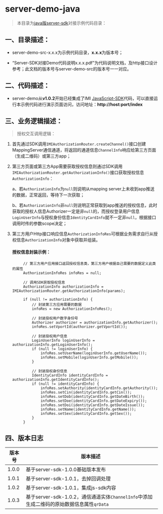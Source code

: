 # server-demo-java

> 本目录为[java版server-sdk](https://github.com/imiapp/imi-sdk/tree/master/Server-SDK/Java/Server)对接示例代码目录：

## 一、目录描述：

- server-demo-src-x.x.x为示例代码目录，**x.x.x**为版本号；

- “Server-SDK对接Demo代码说明x.x.x.pdf”为代码说明文档，及http接口设计参考；此文档的版本号与server-demo-src的版本号一一对应。

## 二、代码描述：

- server-demo从**v1.0.2**开始已经集成了IMI [JavaScript-SDK](https://github.com/imiapp/imi-sdk/tree/master/Server-SDK/JavaScript)代码，可以直接运行本示例代码进行演示页面访问，访问地址：**http://host:port/index**

## 三、业务逻辑描述：

> 授权交互调用逻辑：

1. 首先通过SDK调用`IMIAuthorizationRouter.createChannel()`接口创建MappingServer通信通道，将返回的通道信息`ChannelInfo`响应给第三方页面（生成二维码）或第三方app；

2. 第三方页面或第三方App需要获取授权信息则通过SDK调用`IMIAuthorizationRouter.getAuthorizationInfo()`接口获取授权信息`AuthorizationInfo`：

   a、若`AuthorizationInfo`为`null`则说明从mapping server上未收到app推送的数据，正常返回，等待下一次获取；

   b、若`AuthorizationInfo`非`null`则说明正常获取到app推送的授权信息，此时获取的授权人信息Authorizer一定是非`null`的，而授权登录用户信息`LoginUserInfo`与授权身份信息`IdentityCardInfo`就不一定非`null`，根据接口调用时传的参数scope决定；

3. 第三方用户Http接口响应信息`AuthorizationInfoRes`可根据业务需求自行从授权信息`AuthorizationInfo`对象中获取并组装。  

      #### 授权信息封装示例：
    
            // 第三方用户应用接口返回授权信息类，第三方用户根据自己需要的数据定义此类的属性
            AuthorizationInfoRes infoRes = null;

            // 调用SDK获取授权信息
            AuthorizationInfo authorizationInfo = IMIAuthorizationRouter.getAuthorizationInfo(params);

            if (null != authorizationInfo) {
                // 封装第三方应用需要的数据
                infoRes = new AuthorizationInfoRes();

                // 封装授权用户数字身份号
                Authorizer authorizer = authorizationInfo.getAuthorizer();
                infoRes.setVportId(authorizer.getVportId());

                // 封装授权用户信息
                LoginUserInfo loginUserInfo = authorizationInfo.getLoginUserInfo();
                if (null != loginUserInfo) {
                    infoRes.setUserName(loginUserInfo.getUserName());
                    infoRes.setMobile(loginUserInfo.getMobile());
                }

                // 封装授权身份信息
                IdentityCardInfo identityCardInfo = authorizationInfo.getIdentityCardInfo();
                if (null != identityCardInfo) {
                    infoRes.setAuthority(identityCardInfo.getAuthority());
                    infoRes.setCin(identityCardInfo.getCin());
                    infoRes.setDob(identityCardInfo.getDateBirth());
                    infoRes.setDoe(identityCardInfo.getDateExpiry());
                    infoRes.setDoi(identityCardInfo.getDateIssue());
                    infoRes.setName(identityCardInfo.getName());
                    infoRes.setSex(identityCardInfo.getSex());
                }
            }

## 四、版本日志

  | 版本号   | 版本描述                                     |
  | ----- | ---------------------------------------- |
  | 1.0.0 | 基于server-sdk-1.0.0基础版本发布 |
  | 1.0.1 | 基于server-sdk-1.0.1，去掉回调处理 |
  | 1.0.2 | 基于server-sdk-1.0.1，集成js-sdk内容 |
  | 1.0.3 | 基于server-sdk-1.0.2，通信通道实体`ChannelInfo`中添加生成二维码的原始数据信息属性`qrData` |
